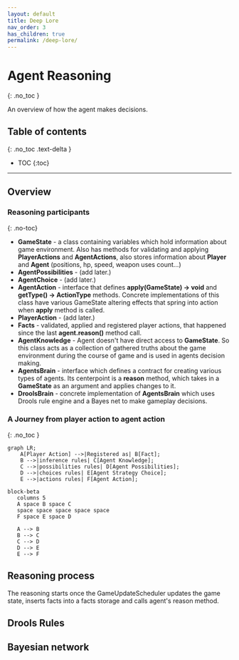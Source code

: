 ```yaml
---
layout: default
title: Deep Lore
nav_order: 3
has_children: true
permalink: /deep-lore/
---
```


# Agent Reasoning
{: .no_toc }

An overview of how the agent makes decisions.

## Table of contents
{: .no_toc .text-delta }

- TOC
{:toc}

---

## Overview

### Reasoning participants
{: .no-toc}

- **GameState** - a class containing variables which hold information about game environment. Also has methods for validating and applying **PlayerActions** and **AgentActions**, also stores information about **Player** and **Agent** (positions, hp, speed, weapon uses count...)
- **AgentPossibilities** - (add later.)
- **AgentChoice** - (add later.)
- **AgentAction** - interface that defines **apply(GameState) -> void** and **getType() -> ActionType** methods. Concrete implementations of this class have various GameState altering effects that spring into action when **apply** method is called.
- **PlayerAction** - (add later.)
- **Facts** - validated, applied and registered player actions, that happened since the last **agent.reason()** method call.
- **AgentKnowledge** - Agent doesn't have direct access to **GameState**. So this class acts as a collection of gathered truths about the game environment during the course of game and is used in agents decision making.
- **AgentsBrain** - interface which defines a contract for creating various types of agents. Its centerpoint is a **reason** method, which takes in a **GameState** as an argument and applies changes to it.
- **DroolsBrain** - concrete implementation of **AgentsBrain** which uses Drools rule engine and a Bayes net to make gameplay decisions.

### A Journey from player action to agent action
{: .no_toc }

```mermaid
graph LR;
    A[Player Action] -->|Registered as| B[Fact];
    B -->|inference rules| C[Agent Knowledge];
    C -->|possibilities rules| D[Agent Possibilities];
    D -->|choices rules| E[Agent Strategy Choice];
    E -->|actions rules| F[Agent Action];
```

```mermaid
block-beta
   columns 5
   A space B space C
   space space space space space
   F space E space D

   A --> B
   B --> C
   C --> D
   D --> E
   E --> F
```


## Reasoning process

The reasoning starts once the GameUpdateScheduler updates the game state, 
inserts facts into a facts storage and calls agent's reason method.  

## Drools Rules

## Bayesian network